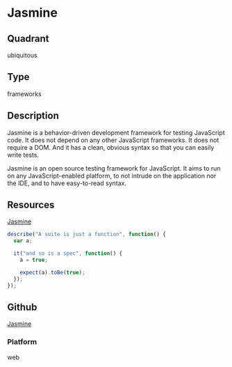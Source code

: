 # Jasmine

## Quadrant
ubiquitous

## Type
frameworks

## Description
Jasmine is a behavior-driven development framework for testing JavaScript code. It does not depend on any other JavaScript frameworks. It does not require a DOM. And it has a clean, obvious syntax so that you can easily write tests.

Jasmine is an open source testing framework for JavaScript. It aims to run on any JavaScript-enabled platform, to not intrude on the application nor the IDE, and to have easy-to-read syntax.

## Resources
[Jasmine](https://jasmine.github.io/)

``` js
describe("A suite is just a function", function() {
  var a;

  it("and so is a spec", function() {
    a = true;

    expect(a).toBe(true);
  });
});
```

## Github
[Jasmine](https://github.com/jasmine/jasmine)

### Platform
web